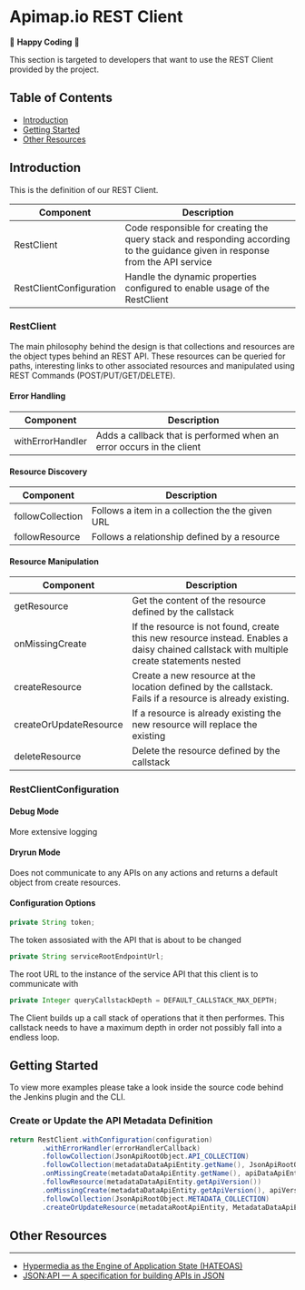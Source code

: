 Apimap.io REST Client
=====

🥳 **Happy Coding** 🥳

This section is targeted to developers that want to use the REST Client provided by the project.

## Table of Contents

* [Introduction](#introduction)
* [Getting Started](#getting-started)
* [Other Resources](#other-resources)

## Introduction

This is the definition of our REST Client.

| Component | Description |
|---|---|
| RestClient | Code responsible for creating the query stack and responding according to the guidance given in response from the API service |
| RestClientConfiguration | Handle the dynamic properties configured to enable usage of the RestClient |

### RestClient

The main philosophy behind the design is that collections and resources are the object types behind an REST API. These resources can be queried for paths, interesting links to other associated resources and manipulated using REST Commands (POST/PUT/GET/DELETE).

#### Error Handling
| Component | Description |
|---|---|
| withErrorHandler | Adds a callback that is performed when an error occurs in the client |

#### Resource Discovery
| Component | Description |
|---|---|
| followCollection | Follows a item in a collection the the given URL |
| followResource | Follows a relationship defined by a resource |

#### Resource Manipulation
| Component | Description |
|---|---|
| getResource | Get the content of the resource defined by the callstack |
| onMissingCreate | If the resource is not found, create this new resource instead. Enables a daisy chained callstack with multiple create statements nested |
| createResource | Create a new resource at the location defined by the callstack. Fails if a resource is already existing. |
| createOrUpdateResource | If a resource is already existing the new resource will replace the existing |
| deleteResource | Delete the resource defined by the callstack |

### RestClientConfiguration

#### Debug Mode

More extensive logging

#### Dryrun Mode

Does not communicate to any APIs on any actions and returns a default object from create resources.

#### Configuration Options

```java
private String token;
```

The token assosiated with the API that is about to be changed

```java
private String serviceRootEndpointUrl;
```

The root URL to the instance of the service API that this client is to communicate with

```java
private Integer queryCallstackDepth = DEFAULT_CALLSTACK_MAX_DEPTH;
```

The Client builds up a call stack of operations that it then performes. This callstack needs to have a maximum depth in order not possibly fall into a endless loop.

## Getting Started

To view more examples please take a look inside the source code behind the Jenkins plugin and the CLI.

### Create or Update the API Metadata Definition

```java
return RestClient.withConfiguration(configuration)
        .withErrorHandler(errorHandlerCallback)
        .followCollection(JsonApiRootObject.API_COLLECTION)
        .followCollection(metadataDataApiEntity.getName(), JsonApiRootObject.VERSION_COLLECTION)
        .onMissingCreate(metadataDataApiEntity.getName(), apiDataApiEntity, apiCreatedCallback, ApiDataApiEntity.class)
        .followResource(metadataDataApiEntity.getApiVersion())
        .onMissingCreate(metadataDataApiEntity.getApiVersion(), apiVersionDataApiEntity, apiVersionCreatedCallback, ApiVersionDataApiEntity.class)
        .followCollection(JsonApiRootObject.METADATA_COLLECTION)
        .createOrUpdateResource(metadataRootApiEntity, MetadataDataApiEntity.class);
```

## Other Resources
___

- [Hypermedia as the Engine of Application State (HATEOAS) ](https://en.wikipedia.org/wiki/HATEOAS)
- [JSON:API — A specification for building APIs in JSON](https://jsonapi.org/)
